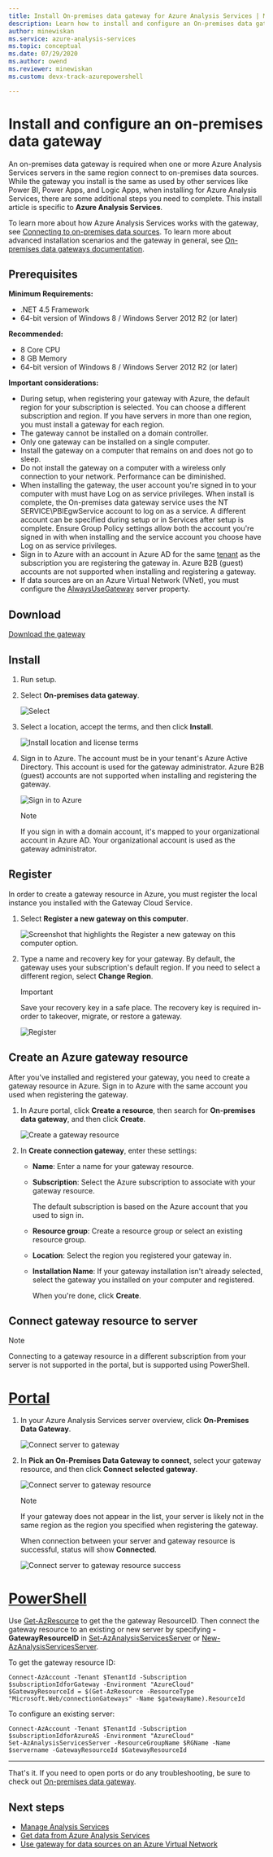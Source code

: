 ```yaml
---
title: Install On-premises data gateway for Azure Analysis Services | Microsoft Docs
description: Learn how to install and configure an On-premises data gateway to connect to on-premises data sources from an Azure Analysis Services server.
author: minewiskan
ms.service: azure-analysis-services
ms.topic: conceptual
ms.date: 07/29/2020
ms.author: owend
ms.reviewer: minewiskan 
ms.custom: devx-track-azurepowershell

---
```

# Install and configure an on-premises data gateway

An on-premises data gateway is required when one or more Azure Analysis Services servers in the same region connect to on-premises data sources.  While the gateway you install is the same as used by other services like Power BI, Power Apps, and Logic Apps, when installing for Azure Analysis Services, there are some additional steps you need to complete. This install article is specific to **Azure Analysis Services**. 

To learn more about how Azure Analysis Services works with the gateway, see [Connecting to on-premises data sources](analysis-services-gateway.md). To learn more about advanced installation scenarios and the gateway in general, see [On-premises data gateways documentation](/data-integration/gateway/service-gateway-onprem).

## Prerequisites

**Minimum Requirements:**

* .NET 4.5 Framework
* 64-bit version of Windows 8 / Windows Server 2012 R2 (or later)

**Recommended:**

* 8 Core CPU
* 8 GB Memory
* 64-bit version of Windows 8 / Windows Server 2012 R2 (or later)

**Important considerations:**

* During setup, when registering your gateway with Azure, the default region for your subscription is selected. You can choose a different subscription and region. If you have servers in more than one region, you must install a gateway for each region. 
* The gateway cannot be installed on a domain controller.
* Only one gateway can be installed on a single computer.
* Install the gateway on a computer that remains on and does not go to sleep.
* Do not install the gateway on a computer with a wireless only connection to your network. Performance can be diminished.
* When installing the gateway, the user account you're signed in to your computer with must have Log on as service privileges. When install is complete, the On-premises data gateway service uses the NT SERVICE\PBIEgwService account to log on as a service. A different account can be specified during setup or in Services after setup is complete. Ensure Group Policy settings allow both the account you're signed in with when installing and the service account you choose have Log on as service privileges.
* Sign in to Azure with an account in Azure AD for the same [tenant](/previous-versions/azure/azure-services/jj573650(v=azure.100)#what-is-an-azure-ad-tenant) as the subscription you are registering the gateway in. Azure B2B (guest) accounts are not supported when installing and registering a gateway.
* If data sources are on an Azure Virtual Network (VNet), you must configure the [AlwaysUseGateway](analysis-services-vnet-gateway.md) server property.

## Download

 [Download the gateway](https://go.microsoft.com/fwlink/?LinkId=820925&clcid=0x409)

## Install

1. Run setup.

2. Select **On-premises data gateway**.

   ![Select](media/analysis-services-gateway-install/aas-gateway-installer-select.png)

2. Select a location, accept the terms, and then click **Install**.

   ![Install location and license terms](media/analysis-services-gateway-install/aas-gateway-installer-accept.png)

3. Sign in to Azure. The account must be in your tenant's Azure Active Directory. This account is used for the gateway administrator. Azure B2B (guest) accounts are not supported when installing and registering the gateway.

   ![Sign in to Azure](media/analysis-services-gateway-install/aas-gateway-installer-account.png)

   > [!NOTE]
   > If you sign in with a domain account, it's mapped to your organizational account in Azure AD. Your organizational account is used as the gateway administrator.

## Register

In order to create a gateway resource in Azure, you must register the local instance you installed with the Gateway Cloud Service. 

1.  Select **Register a new gateway on this computer**.

    ![Screenshot that highlights the Register a new gateway on this computer option.](media/analysis-services-gateway-install/aas-gateway-register-new.png)

2. Type a name and recovery key for your gateway. By default, the gateway uses your subscription's default region. If you need to select a different region, select **Change Region**.

    > [!IMPORTANT]
    > Save your recovery key in a safe place. The recovery key is required in-order to takeover, migrate, or restore a gateway. 

   ![Register](media/analysis-services-gateway-install/aas-gateway-register-name.png)


## Create an Azure gateway resource

After you've installed and registered your gateway, you need to create a gateway resource in Azure. Sign in to Azure with the same account you used when registering the gateway.

1. In Azure portal, click **Create a resource**, then search for **On-premises data gateway**, and then click **Create**.

   ![Create a gateway resource](media/analysis-services-gateway-install/aas-gateway-new-azure-resource.png)

2. In **Create connection gateway**, enter these settings:

   * **Name**: Enter a name for your gateway resource. 

   * **Subscription**: Select the Azure subscription 
     to associate with your gateway resource. 
   
     The default subscription is based on the 
     Azure account that you used to sign in.

   * **Resource group**: Create a resource group or select an existing resource group.

   * **Location**: Select the region you registered your gateway in.

   * **Installation Name**: If your gateway installation isn't already selected, 
     select the gateway you installed on your computer and registered. 

     When you're done, click **Create**.

## Connect gateway resource to server

> [!NOTE]
> Connecting to a gateway resource in a different subscription from your server is not supported in the portal, but is supported using PowerShell.

# [Portal](#tab/azure-portal)

1. In your Azure Analysis Services server overview, click **On-Premises Data Gateway**.

   ![Connect server to gateway](media/analysis-services-gateway-install/aas-gateway-connect-server.png)

2. In **Pick an On-Premises Data Gateway to connect**, select your gateway resource, and then click **Connect selected gateway**.

   ![Connect server to gateway resource](media/analysis-services-gateway-install/aas-gateway-connect-resource.png)

    > [!NOTE]
    > If your gateway does not appear in the list, your server is likely not in the same region as the region you specified when registering the gateway.

    When connection between your server and gateway resource is successful, status will show **Connected**.


    ![Connect server to gateway resource success](media/analysis-services-gateway-install/aas-gateway-connect-success.png)

# [PowerShell](#tab/azure-powershell)

Use [Get-AzResource](/powershell/module/az.resources/get-azresource) to get the the gateway ResourceID. Then connect the gateway resource to an existing or new server by specifying **-GatewayResourceID** in [Set-AzAnalysisServicesServer](/powershell/module/az.analysisservices/set-azanalysisservicesserver) or [New-AzAnalysisServicesServer](/powershell/module/az.analysisservices/new-azanalysisservicesserver).

To get the gateway resource ID:

```azurepowershell-interactive
Connect-AzAccount -Tenant $TenantId -Subscription $subscriptionIdforGateway -Environment "AzureCloud"
$GatewayResourceId = $(Get-AzResource -ResourceType "Microsoft.Web/connectionGateways" -Name $gatewayName).ResourceId  

```

To configure an existing server:

```azurepowershell-interactive
Connect-AzAccount -Tenant $TenantId -Subscription $subscriptionIdforAzureAS -Environment "AzureCloud"
Set-AzAnalysisServicesServer -ResourceGroupName $RGName -Name $servername -GatewayResourceId $GatewayResourceId

```
---

That's it. If you need to open ports or do any troubleshooting, be sure to check out [On-premises data gateway](analysis-services-gateway.md).

## Next steps

* [Manage Analysis Services](analysis-services-manage.md)   
* [Get data from Azure Analysis Services](analysis-services-connect.md)   
* [Use gateway for data sources on an Azure Virtual Network](analysis-services-vnet-gateway.md)
